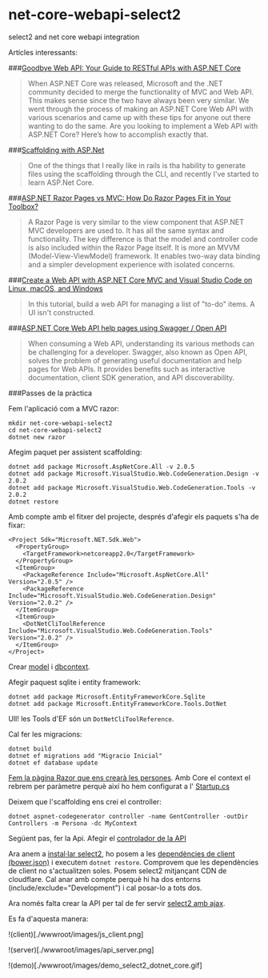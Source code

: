 # net-core-webapi-select2
select2 and net core webapi integration

Artícles interessants:

###[Goodbye Web API: Your Guide to RESTful APIs with ASP.NET Core](https://stackify.com/asp-net-core-web-api-guide/)

>When ASP.NET Core was released, Microsoft and the .NET community decided to merge the functionality of MVC and Web API. This makes sense since the two have always been very similar. We went through the process of making an ASP.NET Core Web API with various scenarios and came up with these tips for anyone out there wanting to do the same. Are you looking to implement a Web API with ASP.NET Core? Here’s how to accomplish exactly that.

###[Scaffolding with ASP.Net](https://dev.to/andre2w/scaffolding-with-aspnet)

>One of the things that I really like in rails is tha hability to generate files using the scaffolding through the CLI, and recently I've started to learn ASP.Net Core.

###[ASP.NET Razor Pages vs MVC: How Do Razor Pages Fit in Your Toolbox?](https://stackify.com/asp-net-razor-pages-vs-mvc/)

>A Razor Page is very similar to the view component that ASP.NET MVC developers are used to. It has all the same syntax and functionality.
>The key difference is that the model and controller code is also included within the Razor Page itself. It is more an MVVM (Model-View-ViewModel) framework. It enables two-way data binding and a simpler development experience with isolated concerns.

###[Create a Web API with ASP.NET Core MVC and Visual Studio Code on Linux, macOS, and Windows](https://docs.microsoft.com/en-us/aspnet/core/tutorials/web-api-vsc)

>In this tutorial, build a web API for managing a list of "to-do" items. A UI isn't constructed.

###[ASP.NET Core Web API help pages using Swagger / Open API](https://docs.microsoft.com/en-us/aspnet/core/tutorials/web-api-help-pages-using-swagger)

>When consuming a Web API, understanding its various methods can be challenging for a developer. Swagger, also known as Open API, solves the problem of generating useful documentation and help pages for Web APIs. It provides benefits such as interactive documentation, client SDK generation, and API discoverability.

###Passes de la pràctica

Fem l'aplicació com a MVC razor:

```
mkdir net-core-webapi-select2
cd net-core-webapi-select2
dotnet new razor
```

Afegim paquet per assistent scaffolding:

```
dotnet add package Microsoft.AspNetCore.All -v 2.0.5
dotnet add package Microsoft.VisualStudio.Web.CodeGeneration.Design -v 2.0.2
dotnet add package Microsoft.VisualStudio.Web.CodeGeneration.Tools -v 2.0.2
dotnet restore
```

Amb compte amb el fitxer del projecte, després d'afegir els paquets s'ha de fixar:

```
<Project Sdk="Microsoft.NET.Sdk.Web">
  <PropertyGroup>
    <TargetFramework>netcoreapp2.0</TargetFramework>
  </PropertyGroup>
  <ItemGroup>
    <PackageReference Include="Microsoft.AspNetCore.All" Version="2.0.5" />
    <PackageReference Include="Microsoft.VisualStudio.Web.CodeGeneration.Design" Version="2.0.2" />
  </ItemGroup>
  <ItemGroup>
    <DotNetCliToolReference Include="Microsoft.VisualStudio.Web.CodeGeneration.Tools" Version="2.0.2" />
  </ItemGroup>
</Project>
```

Crear [model](./Models/Persona.cs) i [dbcontext](./Models/MyContext.cs).

Afegir paquest sqlite i entity framework:

```
dotnet add package Microsoft.EntityFrameworkCore.Sqlite
dotnet add package Microsoft.EntityFrameworkCore.Tools.DotNet
```

Ull! les Tools d'EF són un ```DotNetCliToolReference```.

Cal fer les migracions:

```
dotnet build
dotnet ef migrations add "Migracio Inicial"
dotnet ef database update
```

[Fem la pàgina Razor que ens crearà les persones](./Pages/AddRandomPeople.cshtml.cs). Amb Core el context el rebrem per paràmetre perquè així ho hem configurat a l' [Startup.cs](./Startup.cs)

Deixem que l'scaffolding ens crei el controller:

```
dotnet aspnet-codegenerator controller -name GentController -outDir Controllers -m Persona -dc MyContext
```

Següent pas, fer la Api. Afegir el [controlador de la API](./Controllers/ApiGentController.cs)

Ara anem a [instal·lar select2](https://select2.org/getting-started/installation), ho posem a les [dependències de client (bower.json)](./bower.json) i executem ```dotnet restore```. Comprovem
que les dependències de client no s'actualitzen soles. Posem select2 mitjançant CDN de cloudflare.
Cal anar amb compte perquè hi ha dos entorns (include/exclude="Development") i cal posar-lo a tots dos.

Ara només falta crear la API per tal de fer servir [select2 amb ajax](https://select2.org/data-sources/ajax).

Es fa d'aquesta manera:

!(client)[./wwwroot/images/js_client.png]

!(server)[./wwwroot/images/api_server.png]

!(demo)[./wwwroot/images/demo_select2_dotnet_core.gif]









